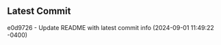 
## Latest Commit
e0d9726 - Update README with latest commit info (2024-09-01 11:49:22 -0400) <Yunxi-Zhou>

